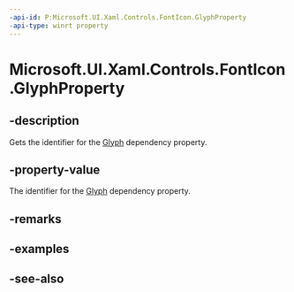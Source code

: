 ```yaml
---
-api-id: P:Microsoft.UI.Xaml.Controls.FontIcon.GlyphProperty
-api-type: winrt property
---
```


<!-- Property syntax
public Windows.UI.Xaml.DependencyProperty GlyphProperty { get; }
-->

# Microsoft.UI.Xaml.Controls.FontIcon.GlyphProperty

## -description
Gets the identifier for the [Glyph](fonticon_glyph.md) dependency property.

## -property-value
The identifier for the [Glyph](fonticon_glyph.md) dependency property.

## -remarks

## -examples

## -see-also
